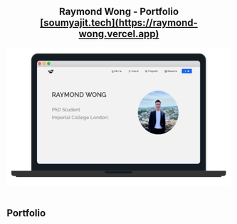 <h2 align="center">
  Raymond Wong - Portfolio<br/>
  <a href="https://raymond-wong.vercel.app" target="_blank">[soumyajit.tech](https://raymond-wong.vercel.app)</a>
</h2>
<div align="center">
  <img alt="Demo" src="https://github.com/RaymondWKWong/Portfolio/blob/main/Images/Website.png" />
</div>

<br/>

## Portfolio

